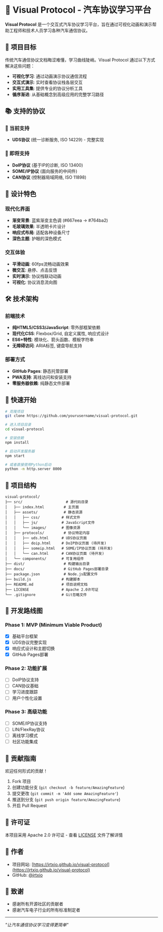 # 🚗 Visual Protocol - 汽车协议学习平台

**Visual Protocol** 是一个交互式汽车协议学习平台，旨在通过可视化动画和演示帮助工程师和技术人员学习各种汽车通信协议。

## 🎯 项目目标

传统汽车通信协议文档晦涩难懂，学习曲线陡峭。Visual Protocol 通过以下方式解决这些问题：

- **可视化学习**: 通过动画演示协议通信流程
- **交互式演示**: 实时查看协议栈各层交互
- **实用工具集**: 提供专业的协议分析工具
- **循序渐进**: 从基础概念到高级应用的完整学习路径

## 📚 支持的协议

### 🎯 当前支持
- **UDS协议** (统一诊断服务, ISO 14229) - 完整实现

### 🚀 即将支持
- **DoIP协议** (基于IP的诊断, ISO 13400)
- **SOME/IP协议** (面向服务的中间件)
- **CAN协议** (控制器局域网络, ISO 11898)

## 🎨 设计特色

### 现代化界面
- **渐变背景**: 蓝紫渐变主色调 (#667eea → #764ba2)
- **毛玻璃效果**: 半透明卡片设计
- **响应式布局**: 适配各种设备尺寸
- **深色主题**: 护眼的深色模式

### 交互体验
- **平滑动画**: 60fps流畅动画效果
- **微交互**: 悬停、点击反馈
- **实时演示**: 协议栈联动动画
- **可视化**: 协议消息流向图

## 🛠️ 技术架构

### 前端技术
- **纯HTML5/CSS3/JavaScript**: 零外部框架依赖
- **现代化CSS**: Flexbox/Grid, 自定义属性, 响应式设计
- **ES6+特性**: 模块化、箭头函数、模板字符串
- **无障碍访问**: ARIA标签, 键盘导航支持

### 部署方式
- **GitHub Pages**: 静态托管部署
- **PWA支持**: 离线访问和安装支持
- **零服务器依赖**: 纯静态文件部署

## 🚀 快速开始

```bash
# 克隆项目
git clone https://github.com/yourusername/visual-protocol.git

# 进入项目目录
cd visual-protocol

# 安装依赖
npm install

# 启动开发服务器
npm start

# 或者直接使用Python启动
python -m http.server 8000
```

## 📁 项目结构

```
visual-protocol/
├── src/                    # 源代码目录
│   ├── index.html         # 主页面
│   ├── assets/            # 静态资源
│   │   ├── css/          # 样式文件
│   │   ├── js/           # JavaScript文件
│   │   └── images/       # 图像资源
│   ├── protocols/         # 协议特定内容
│   │   ├── uds.html      # UDS协议页面
│   │   ├── doip.html     # DoIP协议页面 (待开发)
│   │   ├── someip.html   # SOME/IP协议页面 (待开发)
│   │   └── can.html      # CAN协议页面 (待开发)
│   └── components/       # 可复用组件
├── dist/                  # 构建输出目录
├── docs/                  # GitHub Pages部署目录
├── package.json           # Node.js配置文件
├── build.js              # 构建脚本
├── README.md             # 项目说明文档
├── LICENSE               # Apache 2.0许可证
└── .gitignore            # Git忽略文件
```

## 🎯 开发路线图

### Phase 1: MVP (Minimum Viable Product)
- [x] 基础平台框架
- [x] UDS协议完整实现
- [x] 响应式设计和主题切换
- [x] GitHub Pages部署

### Phase 2: 功能扩展
- [ ] DoIP协议支持
- [ ] CAN协议基础
- [ ] 学习进度跟踪
- [ ] 用户个性化设置

### Phase 3: 高级功能
- [ ] SOME/IP协议支持
- [ ] LIN/FlexRay协议
- [ ] 离线学习模式
- [ ] 社区功能集成

## 🤝 贡献指南

欢迎任何形式的贡献！

1. Fork 项目
2. 创建功能分支 (`git checkout -b feature/AmazingFeature`)
3. 提交更改 (`git commit -m 'Add some AmazingFeature'`)
4. 推送到分支 (`git push origin feature/AmazingFeature`)
5. 开启 Pull Request

## 📄 许可证

本项目采用 Apache 2.0 许可证 - 查看 [LICENSE](LICENSE) 文件了解详情

## 👥 作者

- 项目网站: [https://jrtxio.github.io/visual-protocol](https://jrtxio.github.io/visual-protocol)
- GitHub: [@jrtxio](https://github.com/jrtxio)

## 🙏 致谢

- 感谢所有开源社区的贡献者
- 感谢汽车电子行业的所有标准制定者

---
*"让汽车通信协议学习变得更简单"*